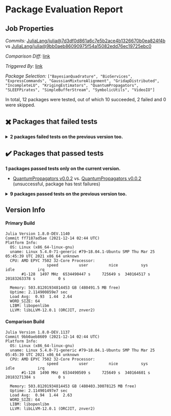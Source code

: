 # Package Evaluation Report

## Job Properties

*Commits:* [JuliaLang/julia@7d3df0d861a6c7e5b2ace4b1326670b0ea824f4b](https://github.com/JuliaLang/julia/commit/7d3df0d861a6c7e5b2ace4b1326670b0ea824f4b) vs [JuliaLang/julia@9bb0aeb86090975f54a15082edd76ec19725ebc0](https://github.com/JuliaLang/julia/commit/9bb0aeb86090975f54a15082edd76ec19725ebc0)

*Comparison Diff:* [link](https://github.com/JuliaLang/julia/compare/9bb0aeb86090975f54a15082edd76ec19725ebc0..7d3df0d861a6c7e5b2ace4b1326670b0ea824f4b)

*Triggered By:* [link](https://github.com/JuliaLang/julia/pull/43127#issuecomment-993413740)

*Package Selection:* `["BayesianQuadrature", "BioServices", "ExpressCommands", "GaussianMixtureAlignment", "GridapDistributed", "IncompleteLU", "KrigingEstimators", "QuantumPropagators", "SLEEFPirates", "SimpleBufferStream", "SymbolicUtils", "VideoIO"]`

In total, 12 packages were tested, out of which 10 succeeded, 2 failed and 0 were skipped.


## :heavy_multiplication_x: Packages that failed tests

<details><summary><strong>2 packages failed tests on the previous version too.</strong></summary>
<p>

Tests became inactive:

- [BioServices v0.4.0](https://s3.amazonaws.com/julialang-reports/nanosoldier/pkgeval/by_hash/7d3df0d_vs_9bb0aeb/BioServices.1.8.0-DEV-ff7187ad5ae.log)

Package has test failures:

- [SimpleBufferStream v1.1.0](https://s3.amazonaws.com/julialang-reports/nanosoldier/pkgeval/by_hash/7d3df0d_vs_9bb0aeb/SimpleBufferStream.1.8.0-DEV-ff7187ad5ae.log)

</p>
</details>


## :heavy_check_mark: Packages that passed tests

**1 packages passed tests only on the current version.**

- [QuantumPropagators v0.0.2](https://s3.amazonaws.com/julialang-reports/nanosoldier/pkgeval/by_hash/7d3df0d_vs_9bb0aeb/QuantumPropagators.1.8.0-DEV-ff7187ad5ae.log) vs. [QuantumPropagators v0.0.2](https://s3.amazonaws.com/julialang-reports/nanosoldier/pkgeval/by_hash/7d3df0d_vs_9bb0aeb/QuantumPropagators.1.8.0-DEV-9bb0aeb8609.log) (unsuccessful, package has test failures)

<details><summary><strong>9 packages passed tests on the previous version too.</strong></summary>
<p>

- [BayesianQuadrature v0.2.1](https://s3.amazonaws.com/julialang-reports/nanosoldier/pkgeval/by_hash/7d3df0d_vs_9bb0aeb/BayesianQuadrature.1.8.0-DEV-ff7187ad5ae.log)
- [ExpressCommands v0.2.4](https://s3.amazonaws.com/julialang-reports/nanosoldier/pkgeval/by_hash/7d3df0d_vs_9bb0aeb/ExpressCommands.1.8.0-DEV-ff7187ad5ae.log)
- [GaussianMixtureAlignment v0.1.4](https://s3.amazonaws.com/julialang-reports/nanosoldier/pkgeval/by_hash/7d3df0d_vs_9bb0aeb/GaussianMixtureAlignment.1.8.0-DEV-ff7187ad5ae.log)
- [GridapDistributed v0.2.4](https://s3.amazonaws.com/julialang-reports/nanosoldier/pkgeval/by_hash/7d3df0d_vs_9bb0aeb/GridapDistributed.1.8.0-DEV-ff7187ad5ae.log)
- [IncompleteLU v0.2.0](https://s3.amazonaws.com/julialang-reports/nanosoldier/pkgeval/by_hash/7d3df0d_vs_9bb0aeb/IncompleteLU.1.8.0-DEV-ff7187ad5ae.log)
- [KrigingEstimators v0.8.5](https://s3.amazonaws.com/julialang-reports/nanosoldier/pkgeval/by_hash/7d3df0d_vs_9bb0aeb/KrigingEstimators.1.8.0-DEV-ff7187ad5ae.log)
- [SLEEFPirates v0.6.28](https://s3.amazonaws.com/julialang-reports/nanosoldier/pkgeval/by_hash/7d3df0d_vs_9bb0aeb/SLEEFPirates.1.8.0-DEV-ff7187ad5ae.log)
- [SymbolicUtils v0.18.1](https://s3.amazonaws.com/julialang-reports/nanosoldier/pkgeval/by_hash/7d3df0d_vs_9bb0aeb/SymbolicUtils.1.8.0-DEV-ff7187ad5ae.log)
- [VideoIO v0.9.6](https://s3.amazonaws.com/julialang-reports/nanosoldier/pkgeval/by_hash/7d3df0d_vs_9bb0aeb/VideoIO.1.8.0-DEV-ff7187ad5ae.log)

</p>
</details>


## Version Info

#### Primary Build

```
Julia Version 1.8.0-DEV.1140
Commit ff7187ad5ae (2021-12-14 02:44 UTC)
Platform Info:
  OS: Linux (x86_64-linux-gnu)
  uname: Linux 5.4.0-71-generic #79~18.04.1-Ubuntu SMP Thu Mar 25 05:45:39 UTC 2021 x86_64 unknown
  CPU: AMD EPYC 7502 32-Core Processor: 
                  speed         user         nice          sys         idle          irq
       #1-128  1497 MHz  6534490447 s     725649 s  340164517 s  20183263378 s          0 s
       
  Memory: 503.81201934814453 GB (480491.5 MB free)
  Uptime: 2.114900859e7 sec
  Load Avg:  0.93  1.44  2.64
  WORD_SIZE: 64
  LIBM: libopenlibm
  LLVM: libLLVM-12.0.1 (ORCJIT, znver2)

```

#### Comparison Build

```
Julia Version 1.8.0-DEV.1137
Commit 9bb0aeb8609 (2021-12-14 02:44 UTC)
Platform Info:
  OS: Linux (x86_64-linux-gnu)
  uname: Linux 5.4.0-71-generic #79~18.04.1-Ubuntu SMP Thu Mar 25 05:45:39 UTC 2021 x86_64 unknown
  CPU: AMD EPYC 7502 32-Core Processor: 
                  speed         user         nice          sys         idle          irq
       #1-128  1490 MHz  6534490509 s     725649 s  340164601 s  20183271384 s          0 s
       
  Memory: 503.81201934814453 GB (480403.30078125 MB free)
  Uptime: 2.114901497e7 sec
  Load Avg:  0.94  1.44  2.63
  WORD_SIZE: 64
  LIBM: libopenlibm
  LLVM: libLLVM-12.0.1 (ORCJIT, znver2)

```
<!-- Generated on 2021-12-14T08:12:49.119 -->
